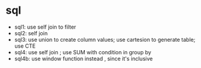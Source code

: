 # sql

- sql1: use self join to filter 
- sql2: self join
- sql3: use union to create column values; use cartesion to generate table; use CTE
- sql4: use self join ; use SUM with condition in group by
- sql4b: use window function instead , since it's inclusive
